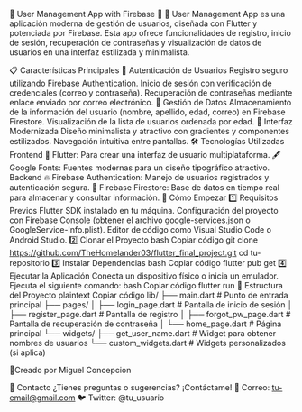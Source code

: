 🌟 User Management App with Firebase 🌟
🚀 User Management App es una aplicación moderna de gestión de usuarios, diseñada con Flutter y potenciada por Firebase. Esta app ofrece funcionalidades de registro, inicio de sesión, recuperación de contraseñas y visualización de datos de usuarios en una interfaz estilizada y minimalista.

📋 Características Principales
🔐 Autenticación de Usuarios
Registro seguro utilizando Firebase Authentication.
Inicio de sesión con verificación de credenciales (correo y contraseña).
Recuperación de contraseñas mediante enlace enviado por correo electrónico.
📂 Gestión de Datos
Almacenamiento de la información del usuario (nombre, apellido, edad, correo) en Firebase Firestore.
Visualización de la lista de usuarios ordenada por edad.
🎨 Interfaz Modernizada
Diseño minimalista y atractivo con gradientes y componentes estilizados.
Navegación intuitiva entre pantallas.
🛠️ Tecnologías Utilizadas
Frontend
🌟 Flutter: Para crear una interfaz de usuario multiplataforma.
🖋️ Google Fonts: Fuentes modernas para un diseño tipográfico atractivo.
Backend
🔥 Firebase Authentication: Manejo de usuarios registrados y autenticación segura.
💾 Firebase Firestore: Base de datos en tiempo real para almacenar y consultar información.
🚀 Cómo Empezar
1️⃣ Requisitos Previos
Flutter SDK instalado en tu máquina.
Configuración del proyecto con Firebase Console (obtener el archivo google-services.json o GoogleService-Info.plist).
Editor de código como Visual Studio Code o Android Studio.
2️⃣ Clonar el Proyecto
bash
Copiar código
git clone https://github.com/TheHomelander03/flutter_final_project.git
cd tu-repositorio
3️⃣ Instalar Dependencias
bash
Copiar código
flutter pub get
4️⃣ Ejecutar la Aplicación
Conecta un dispositivo físico o inicia un emulador.
Ejecuta el siguiente comando:
bash
Copiar código
flutter run
📁 Estructura del Proyecto
plaintext
Copiar código
lib/
├── main.dart                  # Punto de entrada principal
├── pages/
│   ├── login_page.dart        # Pantalla de inicio de sesión
│   ├── register_page.dart     # Pantalla de registro
│   ├── forgot_pw_page.dart    # Pantalla de recuperación de contraseña
│   └── home_page.dart         # Página principal
└── widgets/
    ├── get_user_name.dart     # Widget para obtener nombres de usuarios
    └── custom_widgets.dart    # Widgets personalizados (si aplica)

📄Creado por
Miguel Concepcion

🤝 Contacto
¿Tienes preguntas o sugerencias? ¡Contáctame!
📧 Correo: tu-email@gmail.com
🐦 Twitter: @tu_usuario

